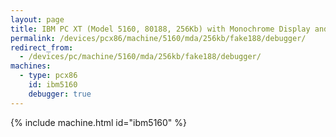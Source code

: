 ```yaml
---
layout: page
title: IBM PC XT (Model 5160, 80188, 256Kb) with Monochrome Display and Debugger
permalink: /devices/pcx86/machine/5160/mda/256kb/fake188/debugger/
redirect_from:
  - /devices/pc/machine/5160/mda/256kb/fake188/debugger/
machines:
  - type: pcx86
    id: ibm5160
    debugger: true
---
```


{% include machine.html id="ibm5160" %}
